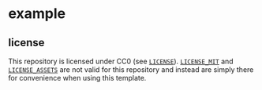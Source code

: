 # example

## license
This repository is licensed under CC0 (see [`LICENSE`](/LICENSE)). [`LICENSE_MIT`](/LICENSE_MIT) and [`LICENSE_ASSETS`](/LICENSE_ASSETS) are not valid for this repository and instead are simply there for convenience when using this template.
